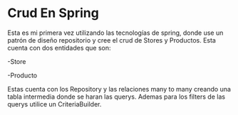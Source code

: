 # Crud En Spring

Esta es mi primera vez utilizando las tecnologías de spring, donde use un patrón de diseño repositorio y cree el crud de Stores y Productos.
Esta cuenta con dos entidades que son:


  -Store
  
  -Producto

  
Estas cuenta con los Repository y las relaciones many to many creando una tabla intermedia donde se haran las querys.
Ademas para los filters de las querys utilice un CriteriaBuilder.
